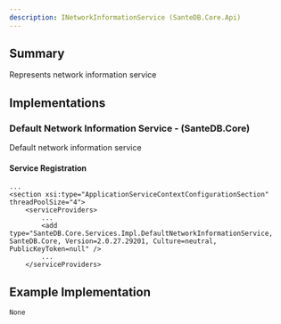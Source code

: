 ```yaml
---
description: INetworkInformationService (SanteDB.Core.Api)
---
```


## Summary
Represents network information service

## Implementations


### Default Network Information Service - (SanteDB.Core)
Default network information service

#### Service Registration
```
...
<section xsi:type="ApplicationServiceContextConfigurationSection" threadPoolSize="4">
	<serviceProviders>
		...
		<add type="SanteDB.Core.Services.Impl.DefaultNetworkInformationService, SanteDB.Core, Version=2.0.27.29201, Culture=neutral, PublicKeyToken=null" />
		...
	</serviceProviders>
```
## Example Implementation
```
None
```
